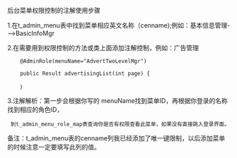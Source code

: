 
后台菜单权限控制的注解使用步骤


   1.在t_admin_menu表中找到菜单相应英文名称（cenname);例如：基本信息管理--->BasicInfoMgr

   2.在需要用到权限控制的方法或类上面添加注解控制，例如：广告管理

        @AdminRole(menuName="AdvertTwoLevelMgr")

	    public Result advertisingList(int page) {

        ｝

   3.注解解析：第一步会根据你写的 menuName找到菜单ID，再根据你登录的名称找到相应的角色ID，

     到t_admin_menu_role_map表查询你是否有权限查看此菜单，如果没有直接跳入登录界面。

   备注：t_admin_menu表的cenname列我已经添加了唯一键限制，以后添加菜单的时候注意一定要填写此列的值。
